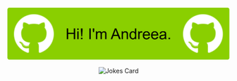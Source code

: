 ![Header](./banner.png)

<p align="center">
  <img src="https://readme-jokes.vercel.app/api?bgColor=%238ACF00&qColor=%23000000&aColor=%23000000&hideBorder" alt="Jokes Card" />
</p>




<!--
**andreeeeeea/andreeeeeea** is a ✨ _special_ ✨ repository because its `README.md` (this file) appears on your GitHub profile.

Here are some ideas to get you started:

- 🔭 I’m currently working on ...
- 🌱 I’m currently learning ...
- 👯 I’m looking to collaborate on ...
- 🤔 I’m looking for help with ...
- 💬 Ask me about ...
- 📫 How to reach me: ...
- 😄 Pronouns: ...
- ⚡ Fun fact: ...
-->
